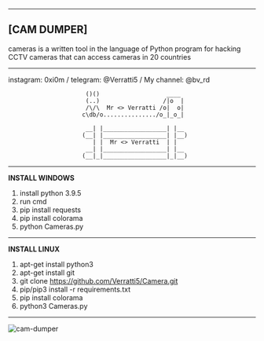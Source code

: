 ---------------------------------------------------------------------------------------------------------------------------------------
**[CAM DUMPER]**
---------------------------------------------------------------------------------------------------------------------------------------

 cameras is a written tool in the language of Python program for hacking CCTV cameras that can access cameras in 20 countries

---------------------------------------------------------------------------------------------------------------------------------------
instagram: 0xi0m / telegram: @Verratti5 / My channel: @bv_rd


                          ()()                   ____ 
                          (..)                  /|o  |
                          /\/\  Mr <> Verratti /o|  o|          
                         c\db/o.............../o_|_o_|

                          __| |__________________| |__ 
                         (__| |__________________| |__)
                            | |  Mr <> Verratti  | |   
                          __| |__________________| |__ 
                         (__|_|__________________|_|__)
               
---------------------------------------------------------------------------------------------------------------------------------------

**INSTALL WINDOWS**

1. install python 3.9.5
2. run cmd
3. pip install requests
4. pip install colorama
5. python Cameras.py


---------------------------------------------------------------------------------------------------------------------------------------

**INSTALL LINUX**

1. apt-get install python3
2. apt-get install git
3. git clone https://github.com/Verratti5/Camera.git
4. pip/pip3 install -r requirements.txt
5. pip install colorama
6. python3 Cameras.py

---------------------------------------------------------------------------------------------------------------------------------------
![cam-dumper](https://github.com/Verratti5/Camera.git)



